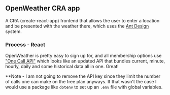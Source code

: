 ## OpenWeather CRA app

A CRA (create-react-app) frontend that allows the user to enter a location and be presented with the weather there, which uses the [Ant Design](https://ant.design/docs/react/introduce) system.


### Process - React
OpenWeather is pretty easy to sign up for, and all membership options use ["One Call API"](https://openweathermap.org/api/one-call-api) which looks like an updated API that bundles current, minute, hourly, daily and some historical data all in one. Great!

**Note - I am not going to remove the API key since they limit the number of calls one can make on the free plan anyways. If that wasn't the case I would use a package like `dotenv` to set up an `.env` file with global variables. 